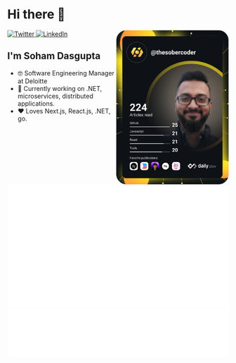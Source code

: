 # Hi there 👋

<!--
**thesobercoder/thesobercoder** is a ✨ _special_ ✨ repository because its `README.md` (this file) appears on your GitHub profile.

Here are some ideas to get you started:

- 🔭 I’m currently working on ...
- 🌱 I’m currently learning ...
- 👯 I’m looking to collaborate on ...
- 🤔 I’m looking for help with ...
- 💬 Ask me about ...
- 📫 How to reach me: ...
- 😄 Pronouns: ...
- ⚡ Fun fact: ...
-->

<div align="left">
   <a href="https://twitter.com/thesobercoder">
    <img
      src="https://img.shields.io/twitter/follow/thesobercoder?label=Twitter&logo=twitter&style=flat-square&color=1da1f2&logoColor=ffffff"
      alt="Twitter"
    />
  </a>
  <a href="https://www.linkedin.com/in/sohamdasgupta">
    <img
      src="https://img.shields.io/static/v1?logo=linkedin&style=flat-square&color=0072b1&label=LinkedIn&message=%E2%98%86"
      alt="LinkedIn"
    />
  </a>
  <a href="https://api.daily.dev/get?r=omBratteng" target="_blank">
    <img width="256" align="right" src="/devcard.svg" />
  </a>
</div>

## I'm Soham Dasgupta

- :nerd_face: Software Engineering Manager at Deloitte
- :microphone: Currently working on .NET, microservices, distributed applications.
- :heart: Loves Next.js, React.js, .NET, go.

![Metrics](/github-metrics.svg)
![Notable contributions](/notable.svg)
![Achievements](/achievements.svg)
